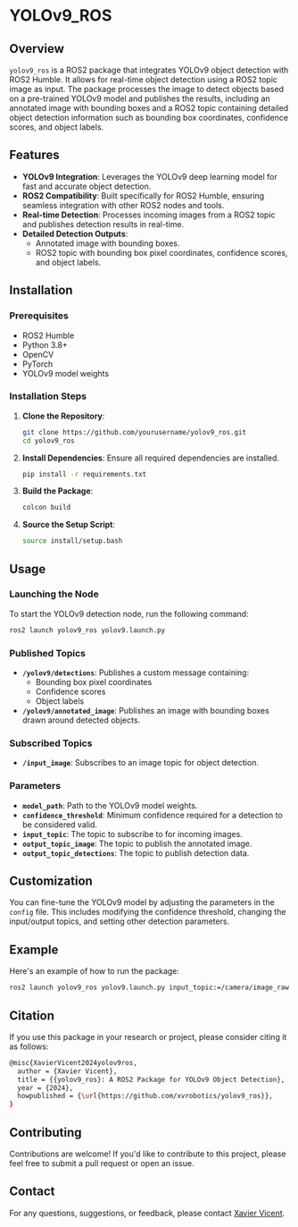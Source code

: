 # YOLOv9_ROS

## Overview

`yolov9_ros` is a ROS2 package that integrates YOLOv9 object detection with ROS2 Humble. It allows for real-time object detection using a ROS2 topic image as input. The package processes the image to detect objects based on a pre-trained YOLOv9 model and publishes the results, including an annotated image with bounding boxes and a ROS2 topic containing detailed object detection information such as bounding box coordinates, confidence scores, and object labels.

## Features

- **YOLOv9 Integration**: Leverages the YOLOv9 deep learning model for fast and accurate object detection.
- **ROS2 Compatibility**: Built specifically for ROS2 Humble, ensuring seamless integration with other ROS2 nodes and tools.
- **Real-time Detection**: Processes incoming images from a ROS2 topic and publishes detection results in real-time.
- **Detailed Detection Outputs**:
  - Annotated image with bounding boxes.
  - ROS2 topic with bounding box pixel coordinates, confidence scores, and object labels.
  
## Installation

### Prerequisites

- ROS2 Humble
- Python 3.8+
- OpenCV
- PyTorch
- YOLOv9 model weights

### Installation Steps

1. **Clone the Repository**:
    ```bash
    git clone https://github.com/yourusername/yolov9_ros.git
    cd yolov9_ros
    ```

2. **Install Dependencies**:
    Ensure all required dependencies are installed.
    ```bash
    pip install -r requirements.txt
    ```

3. **Build the Package**:
    ```bash
    colcon build
    ```

4. **Source the Setup Script**:
    ```bash
    source install/setup.bash
    ```

## Usage

### Launching the Node

To start the YOLOv9 detection node, run the following command:

```bash
ros2 launch yolov9_ros yolov9.launch.py
```
### Published Topics

- **`/yolov9/detections`**: Publishes a custom message containing:
  - Bounding box pixel coordinates
  - Confidence scores
  - Object labels
- **`/yolov9/annotated_image`**: Publishes an image with bounding boxes drawn around detected objects.

### Subscribed Topics

- **`/input_image`**: Subscribes to an image topic for object detection.

### Parameters

- **`model_path`**: Path to the YOLOv9 model weights.
- **`confidence_threshold`**: Minimum confidence required for a detection to be considered valid.
- **`input_topic`**: The topic to subscribe to for incoming images.
- **`output_topic_image`**: The topic to publish the annotated image.
- **`output_topic_detections`**: The topic to publish detection data.

## Customization

You can fine-tune the YOLOv9 model by adjusting the parameters in the `config` file. This includes modifying the confidence threshold, changing the input/output topics, and setting other detection parameters.

## Example

Here's an example of how to run the package:

```bash
ros2 launch yolov9_ros yolov9.launch.py input_topic:=/camera/image_raw output_topic_image:=/yolov9/annotated_image output_topic_detections:=/yolov9/detections
```
## Citation

If you use this package in your research or project, please consider citing it as follows:

```bash
@misc{XavierVicent2024yolov9ros,
  author = {Xavier Vicent},
  title = {{yolov9_ros}: A ROS2 Package for YOLOv9 Object Detection},
  year = {2024},
  howpublished = {\url{https://github.com/xvrobotics/yolov9_ros}},
}
```
## Contributing

Contributions are welcome! If you'd like to contribute to this project, please feel free to submit a pull request or open an issue.

## Contact

For any questions, suggestions, or feedback, please contact [Xavier Vicent](mailto:xvicentnavar2024@fau.edu).

